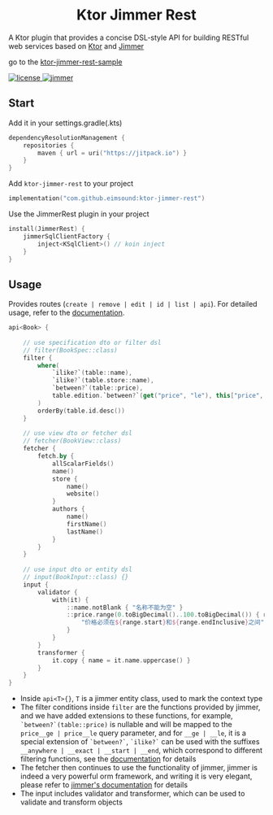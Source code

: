 <h1 style="text-align: center">Ktor Jimmer Rest</h1>

A Ktor plugin that provides a concise DSL-style API for building RESTful web services
based on [Ktor](https://github.com/ktorio/ktor) and [Jimmer](https://github.com/babyfish-ct/jimmer?tab=readme-ov-file)

go to the [ktor-jimmer-rest-sample](https://github.com/SparrowAndSnow/ktor-jimmer-rest-sample)

<a href="./LICENSE">
    <img src="https://img.shields.io/github/license/eimsound/ktor-jimmer-rest.svg" alt="license">
</a>
<a href="https://github.com/babyfish-ct/jimmer">
    <img src="https://img.shields.io/badge/dependency-jimmer-darkgreen" alt="jimmer">
</a>

## Start
Add it in your settings.gradle(.kts)

```kotlin
dependencyResolutionManagement {
    repositories {
        maven { url = uri("https://jitpack.io") }
    }
}
```

Add ``ktor-jimmer-rest`` to your project

```kotlin
implementation("com.github.eimsound:ktor-jimmer-rest")
```

Use the JimmerRest plugin in your project

```kotlin
install(JimmerRest) {
    jimmerSqlClientFactory {
        inject<KSqlClient>() // koin inject 
    }
}
```

## Usage

Provides routes (``create | remove | edit | id | list | api``). For detailed usage, refer to
the [documentation](https://github.com/eimsound/ktor-jimmer-rest). 

```kotlin
api<Book> {
    
    // use specification dto or filter dsl
    // filter(BookSpec::class)
    filter {
        where(
            `ilike?`(table::name),
            `ilike?`(table.store::name),
            `between?`(table::price),
            table.edition.`between?`(get("price", "le"), this["price", "ge"])
        )
        orderBy(table.id.desc())
    }
    
    // use view dto or fetcher dsl
    // fetcher(BookView::class)
    fetcher {
        fetch.by {
            allScalarFields()
            name()
            store {
                name()
                website()
            }
            authors {
                name()
                firstName()
                lastName()
            }
        }
    }
    
    // use input dto or entity dsl
    // input(BookInput::class) {}
    input {
        validator {
            with(it) {
                ::name.notBlank { "名称不能为空" }
                ::price.range(0.toBigDecimal()..100.toBigDecimal()) { range ->
                    "价格必须在${range.start}和${range.endInclusive}之间"
                }
            }
        }
        transformer {
            it.copy { name = it.name.uppercase() }
        }
    }
}
```

* Inside ``api<T>{}``, ``T`` is a jimmer entity class, used to mark the context type
* The filter conditions inside ``filter`` are the functions provided by jimmer, and we have added extensions to these
  functions,
  for example, `` `between?`(table::price) `` is nullable and will be mapped to the ``price__ge | price__le`` query
  parameter,
  and for ``__ge | __le``, it is a special extension of `` `between?` ``, `` `ilike?` `` can be used with the suffixes
  `` __anywhere | __exact | __start | __end ``, which correspond to different filtering functions, see
  the [documentation](https://github.com/eimsound/ktor-jimmer-rest) for details
* The fetcher then continues to use the functionality of jimmer, jimmer is indeed a very powerful orm framework, and writing
  it is very elegant, please refer to [jimmer's documentation](https://babyfish-ct.github.io/jimmer-doc/zh/docs/overview/welcome)
  for details
* The input includes validator and transformer, which can be used to validate and transform objects